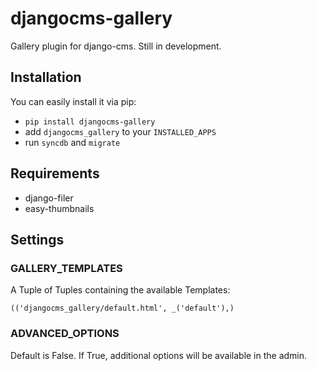 # djangocms-gallery

Gallery plugin for django-cms. Still in development.

## Installation
You can easily install it via pip:

* `pip install djangocms-gallery`
* add `djangocms_gallery` to your `INSTALLED_APPS`
* run `syncdb` and `migrate`

## Requirements
* django-filer
* easy-thumbnails

## Settings
### GALLERY_TEMPLATES
A Tuple of Tuples containing the available Templates:

`(('djangocms_gallery/default.html', _('default'),)`

### ADVANCED_OPTIONS
Default is False. If True, additional options will be available in the admin.